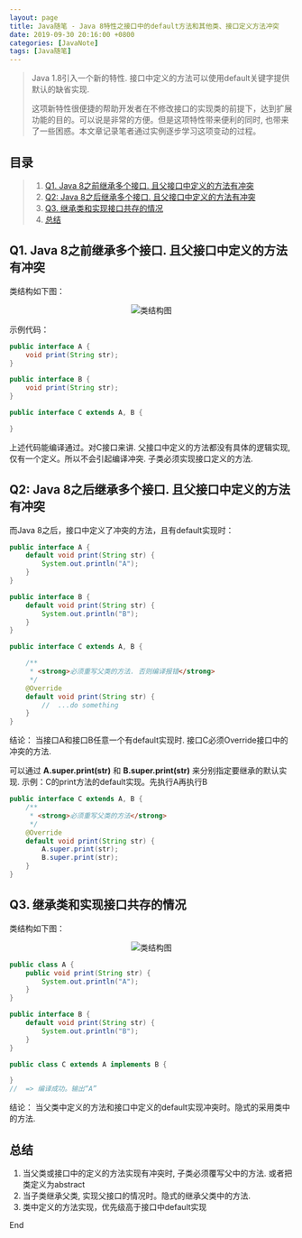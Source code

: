 ```yaml
---
layout: page
title: Java随笔 - Java 8特性之接口中的default方法和其他类、接口定义方法冲突
date: 2019-09-30 20:16:00 +0800
categories: [JavaNote]
tags: [Java随笔]
---
```


> Java 1.8引入一个新的特性. 接口中定义的方法可以使用default关键字提供默认的缺省实现.
>  
> 这项新特性很便捷的帮助开发者在不修改接口的实现类的前提下，达到扩展功能的目的。可以说是非常的方便。但是这项特性带来便利的同时, 也带来了一些困惑。本文章记录笔者通过实例逐步学习这项变动的过程。

## 目录

 >1. [Q1. Java 8之前继承多个接口. 且父接口中定义的方法有冲突](#q1-java-8之前继承多个接口-且父接口中定义的方法有冲突)
 >2. [Q2: Java 8之后继承多个接口. 且父接口中定义的方法有冲突](#q2-java-8之后继承多个接口-且父接口中定义的方法有冲突)
 >3. [Q3. 继承类和实现接口共存的情况](#q3-继承类和实现接口共存的情况)
 >4. [总结](#总结)

## Q1. Java 8之前继承多个接口. 且父接口中定义的方法有冲突

类结构如下图：
<div align="center"><img src="{{site.baseurl}}images/{{page.date | date: "%Y-%m"}}/1.png" alt="类结构图"/></div>

示例代码：

```java
public interface A {
    void print(String str);
}

public interface B {
    void print(String str);
}

public interface C extends A, B {

}
```

上述代码能编译通过。对C接口来讲. 父接口中定义的方法都没有具体的逻辑实现, 仅有一个定义。所以不会引起编译冲突.
子类必须实现接口定义的方法. 

## Q2: Java 8之后继承多个接口. 且父接口中定义的方法有冲突

而Java 8之后，接口中定义了冲突的方法，且有default实现时：

```java
public interface A {
    default void print(String str) {
        System.out.println("A");
    }
}

public interface B {
    default void print(String str) {
        System.out.println("B");
    }
}

public interface C extends A, B {

    /**
     * <strong>必须重写父类的方法. 否则编译报错</strong>
     */
    @Override
    default void print(String str) {
        //  ...do something
    }
}
```

结论：
当接口A和接口B任意一个有default实现时. 接口C必须Override接口中的冲突的方法. 

可以通过 **A.super.print(str)** 和 **B.super.print(str)** 来分别指定要继承的默认实现.
示例：C的print方法的default实现。先执行A再执行B

```java
public interface C extends A, B {
    /**
     * <strong>必须重写父类的方法</strong>
     */
    @Override
    default void print(String str) {
        A.super.print(str);
        B.super.print(str);
    }
}
```

## Q3. 继承类和实现接口共存的情况

类结构如下图：
<div align="center"><img src="{{site.baseurl}}images/{{page.date | date: "%Y-%m"}}/2.png" alt="类结构图"/></div>

```java
public class A {
    public void print(String str) {
        System.out.println("A");
    }
}

public interface B {
    default void print(String str) {
        System.out.println("B");
    }
}

public class C extends A implements B {

}
//  => 编译成功。输出“A”
```

结论：
当父类中定义的方法和接口中定义的default实现冲突时。隐式的采用类中的方法. 

## 总结

 1. 当父类或接口中的定义的方法实现有冲突时, 子类必须覆写父中的方法. 或者把类定义为abstract
 2. 当子类继承父类, 实现父接口的情况时。隐式的继承父类中的方法.
 3. 类中定义的方法实现，优先级高于接口中default实现

 End


